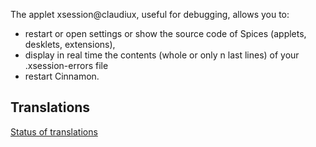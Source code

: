 The applet xsession@claudiux, useful for debugging, allows you to:

  * restart or open settings or show the source code of Spices (applets, desklets, extensions),
  * display in real time the contents (whole or only n last lines) of your .xsession-errors file
  * restart Cinnamon.

## Translations

[Status of translations](https://github.com/linuxmint/cinnamon-spices-applets/blob/translation-status-tables/.translation-tables/tables/xsession%40claudiux.md#)
